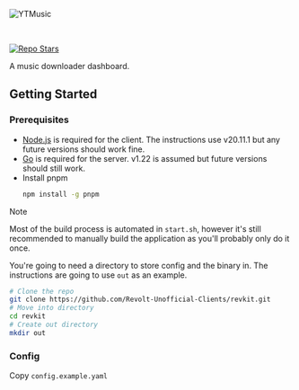 ![YTMusic](https://github.com/itzTheMeow/YTMusic/blob/main/ytm-header.png?raw=true)

<br />

[![Repo Stars](https://img.shields.io/github/stars/itzTheMeow/YTMusic?style=flat-square&label=Stars&color=661ae6)](https://github.com/itzTheMeow/YTMusic)

A music downloader dashboard.

## Getting Started

### Prerequisites

- [Node.js](https://nodejs.org) is required for the client. The instructions use v20.11.1 but any future versions should work fine.
- [Go](https://go.dev/dl/) is required for the server. v1.22 is assumed but future versions should still work.
- Install pnpm
  ```bash
  npm install -g pnpm
  ```

> [!NOTE]
> Most of the build process is automated in `start.sh`, however it's still recommended to manually build the application as you'll probably only do it once.

You're going to need a directory to store config and the binary in. The instructions are going to use `out` as an example.

```bash
# Clone the repo
git clone https://github.com/Revolt-Unofficial-Clients/revkit.git
# Move into directory
cd revkit
# Create out directory
mkdir out
```

### Config

Copy `config.example.yaml`
